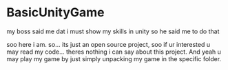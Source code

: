 # BasicUnityGame
my boss said me dat i must show my skills in unity so he said me to do that


soo here i am. so... its just an open source project, soo if ur interested u may read my code... theres nothing i can say about this project. And yeah u may play my game by just simply unpacking my game in the specific folder.